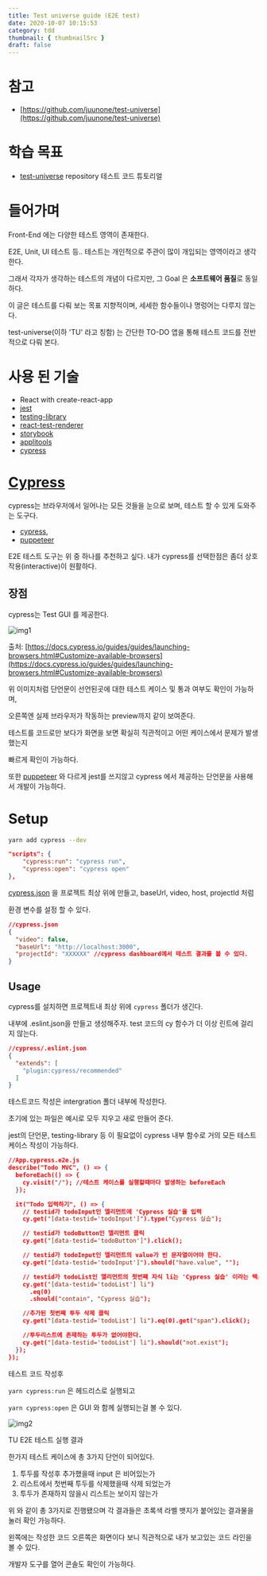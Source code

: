 ```yaml
---
title: Test universe guide (E2E test)
date: 2020-10-07 10:15:53
category: tdd
thumbnail: { thumbnailSrc }
draft: false
---
```


# 참고

- [https://github.com/juunone/test-universe](https://github.com/juunone/test-universe)

# 학습 목표

- [test-universe](https://github.com/juunone/test-universe) repository 테스트 코드 튜토리얼

# 들어가며

Front-End 에는 다양한 테스트 영역이 존재한다.

E2E, Unit, UI 테스트 등.. 테스트는 개인적으로 주관이 많이 개입되는 영역이라고 생각한다.

그래서 각자가 생각하는 테스트의 개념이 다르지만, 그 Goal 은 **소프트웨어 품질**로 동일하다.

이 글은 테스트를 다뤄 보는 목표 지향적이며, 세세한 함수들이나 명렁어는 다루지 않는다.

test-universe(이하 'TU' 라고 칭함) 는 간단한 TO-DO 앱을 통해 테스트 코드를 전반적으로 다뤄 본다.

# 사용 된 기술

- React with create-react-app
- [jest](https://jestjs.io/docs/en/snapshot-testing)
- [testing-library](https://testing-library.com/)
- [react-test-renderer](https://www.npmjs.com/package/react-test-renderer)
- [storybook](https://storybook.js.org/)
- [applitools](https://applitools.com/)
- [cypress](https://www.cypress.io/)

# [Cypress](https://docs.cypress.io/guides/getting-started/installing-cypress.html#Opening-Cypress)

cypress는 브라우저에서 일어나는 모든 것들을 눈으로 보며, 테스트 할 수 있게 도와주는 도구다.

- [cypress](https://docs.cypress.io/guides/getting-started/installing-cypress.html#Opening-Cypress), 
- [puppeteer](https://github.com/puppeteer/puppeteer) 

E2E 테스트 도구는 위 중 하나를 추천하고 싶다.
내가 cypress를 선택한점은 좀더 상호작용(interactive)이 원활하다.

## 장점

cypress는 Test GUI 를 제공한다.

![img1](./images/e2e/cypress-ex.png)

출처: [https://docs.cypress.io/guides/guides/launching-browsers.html#Customize-available-browsers](https://docs.cypress.io/guides/guides/launching-browsers.html#Customize-available-browsers)

위 이미지처럼 단언문이 선언된곳에 대한 테스트 케이스 및 통과 여부도 확인이 가능하며,

오른쪽엔 실제 브라우저가 작동하는 preview까지 같이 보여준다.

테스트를 코드로만 보다가 화면을 보면 확실히 직관적이고 어떤 케이스에서 문제가 발생했는지 

빠르게 확인이 가능하다.

또한 [puppeteer](https://github.com/puppeteer/puppeteer) 와 다르게 jest를 쓰지않고 cypress 에서 제공하는 단언문을 사용해서 개발이 가능하다.

# Setup

```bash
yarn add cypress --dev
```

```json
"scripts": {
    "cypress:run": "cypress run",
    "cypress:open": "cypress open"
},
```

[cypress.json](https://docs.cypress.io/guides/guides/environment-variables.html#Option-2-cypress-env-json) 을 프로젝트 최상 위에 만들고, baseUrl, video, host, projectId 처럼

환경 변수를 설정 할 수 있다.

```json
//cypress.json
{
  "video": false,
  "baseUrl": "http://localhost:3000",
  "projectId": "XXXXXX" //cypress dashboard에서 테스트 결과를 볼 수 있다.
}
```

## Usage

cypress를 설치하면 프로젝트내 최상 위에  `cypress` 폴더가 생긴다.

내부에 .eslint.json을 만들고 생성해주자. test 코드의 cy 함수가 더 이상 린트에 걸리지 않는다.

```json
//cypress/.eslint.json
{
  "extends": [
    "plugin:cypress/recommended"
  ]
}
```

테스트코드 작성은 intergration 폴더 내부에 작성한다.

초기에 있는 파일은 예시로 모두 지우고 새로 만들어 준다.

jest의 단언문, testing-library 등 이 필요없이 cypress 내부 함수로 거의 모든 테스트 케이스 작성이 가능하다.

```json
//App.cypress.e2e.js
describe("Todo MVC", () => {
  beforeEach(() => {
    cy.visit("/"); //테스트 케이스를 실행할때마다 발생하는 beforeEach
  });

  it("Todo 입력하기", () => {
    // testid가 todoInput인 엘리먼트에 'Cypress 실습'을 입력
    cy.get("[data-testid='todoInput']").type("Cypress 실습");

    // testid가 todoButton인 엘리먼트 클릭
    cy.get("[data-testid='todoButton']").click();

    // testid가 todoInput인 엘리먼트의 value가 빈 문자열이어야 한다.
    cy.get("[data-testid='todoInput']").should("have.value", "");

    // testid가 todoList인 엘리먼트의 첫번째 자식 li는 'Cypress 실습' 이라는 텍스트를 포함한다.
    cy.get("[data-testid='todoList'] li")
      .eq(0)
      .should("contain", "Cypress 실습");

    //추가된 첫번째 투두 삭제 클릭
    cy.get("[data-testid='todoList'] li").eq(0).get("span").click();

    //투두리스트에 존재하는 투두가 없어야한다.
    cy.get("[data-testid='todoList'] li").should("not.exist");
  });
});
```

테스트 코드 작성후

`yarn cypress:run` 은 헤드리스로 실행되고

`yarn cypress:open` 은 GUI 와 함께 실행되는걸 볼 수 있다.

![img2](./images/e2e/cypress-1.png)

TU E2E 테스트 실행 결과

한가지 테스트 케이스에 총 3가지 단언이 되어있다.

1. 투두를 작성후 추가했을때 input 은 비어있는가
2. 리스트에서 첫번째 투두를 삭제했을때 삭제 되었는가
3. 투두가 존재하지 않을시 리스트는 보이지 않는가

위 와 같이 총 3가지로 진행됐으며 각 결과들은 초록색 라벨 뱃지가 붙어있는 결과물을 눌러 확인 가능하다.

왼쪽에는 작성한 코드 오른쪽은 화면이다 보니 직관적으로 내가 보고있는 코드 라인을 볼 수 있다.

개발자 도구를 열어 콘솔도 확인이 가능하다.